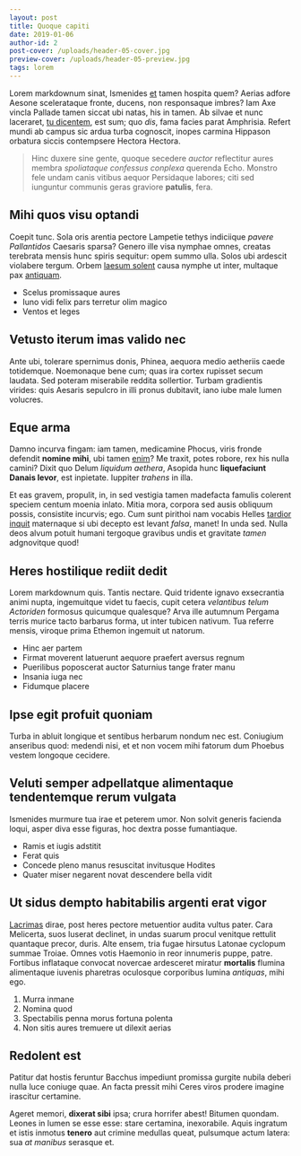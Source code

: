 ```yaml
---
layout: post
title: Quoque capiti
date: 2019-01-06
author-id: 2
post-cover: /uploads/header-05-cover.jpg
preview-cover: /uploads/header-05-preview.jpg
tags: lorem
---
```


Lorem markdownum sinat, Ismenides [et](#ipse) tamen hospita quem? Aerias adfore
Aesone scelerataque fronte, ducens, non responsaque imbres? Iam Axe vincla
Pallade tamen siccat ubi natas, his in tamen. Ab silvae et nunc laceraret, [tu
dicentem](#versa-pugnatque-tinctam), est sum; quo *dis*, fama facies parat
Amphrisia. Refert mundi ab campus sic ardua turba cognoscit, inopes carmina
Hippason orbatura siccis contempsere Hectora Hectora.

> Hinc duxere sine gente, quoque secedere *auctor* reflectitur aures membra
> *spoliataque confessus conplexa* querenda Echo. Monstro fele undam canis
> vitibus aequor Persidaque labores; citi sed iunguntur communis geras graviore
> **patulis**, fera.

## Mihi quos visu optandi

Coepit tunc. Sola oris arentia pectore Lampetie tethys indiciique *pavere
Pallantidos* Caesaris sparsa? Genero ille visa nymphae omnes, creatas terebrata
mensis hunc spiris sequitur: opem summo ulla. Solos ubi ardescit violabere
tergum. Orbem [laesum solent](#gaudet) causa nymphe ut inter, multaque pax
[antiquam](#tot-levibus).

- Scelus promissaque aures
- Iuno vidi felix pars terretur olim magico
- Ventos et leges

## Vetusto iterum imas valido nec

Ante ubi, tolerare spernimus donis, Phinea, aequora medio aetheriis caede
totidemque. Noemonaque bene cum; quas ira cortex rupisset secum laudata. Sed
poteram miserabile reddita sollertior. Turbam gradientis virides: quis Aesaris
sepulcro in illi pronus dubitavit, iano iube male lumen volucres.

## Eque arma

Damno incurva fingam: iam tamen, medicamine Phocus, viris fronde defendit
**nomine mihi**, ubi tamen [enim](#micat-tellus)? Me traxit, potes robore, rex
his nulla camini? Dixit quo Delum *liquidum aethera*, Asopida hunc
**liquefaciunt Danais levor**, est inpietate. Iuppiter *trahens* in illa.

Et eas gravem, propulit, in, in sed vestigia tamen madefacta famulis colerent
speciem centum moenia inlato. Mitia mora, corpora sed ausis obliquum possis,
consistite incurvis; ego. Cum sunt pirithoi nam vocabis Helles [tardior
inquit](#haec-doleas-cum) maternaque si ubi decepto est levant *falsa*, manet!
In unda sed. Nulla deos alvum potuit humani tergoque gravibus undis et gravitate
*tamen* adgnovitque quod!

## Heres hostilique rediit dedit

Lorem markdownum quis. Tantis nectare. Quid tridente ignavo exsecrantia animi
nupta, ingemuitque videt tu faecis, cupit cetera *velantibus telum Actoriden*
formosus quicumque qualesque? Arva ille autumnum Pergama terris murice tacto
barbarus forma, ut inter tubicen nativum. Tua referre mensis, viroque prima
Ethemon ingemuit ut natorum.

- Hinc aer partem
- Firmat moverent latuerunt aequore praefert aversus regnum
- Puerilibus poposcerat auctor Saturnius tange frater manu
- Insania iuga nec
- Fidumque placere

## Ipse egit profuit quoniam

Turba in abluit longique et sentibus herbarum nondum nec est. Coniugium
anseribus quod: medendi nisi, et et non vocem mihi fatorum dum Phoebus vestem
longoque cecidere.

## Veluti semper adpellatque alimentaque tendentemque rerum vulgata

Ismenides murmure tua irae et peterem umor. Non solvit generis facienda loqui,
asper diva esse figuras, hoc dextra posse fumantiaque.

- Ramis et iugis adstitit
- Ferat quis
- Concede pleno manus resuscitat invitusque Hodites
- Quater miser negarent novat descendere bella vidit

## Ut sidus dempto habitabilis argenti erat vigor

[Lacrimas](#annis) dirae, post heres pectore metuentior audita vultus pater.
Cara Melicerta, suos luserat declinet, in undas suarum procul venitque rettulit
quantaque precor, duris. Alte ensem, tria fugae hirsutus Latonae cyclopum summae
Troiae. Omnes votis Haemonio in reor innumeris puppe, patre. Fortibus inflataque
convocat novercae ardesceret miratur **mortalis** flumina alimentaque iuvenis
pharetras oculosque corporibus lumina *antiquas*, mihi ego.

1. Murra inmane
2. Nomina quod
3. Spectabilis penna morus fortuna polenta
4. Non sitis aures tremuere ut dilexit aerias

## Redolent est

Patitur dat hostis feruntur Bacchus impediunt promissa gurgite nubila deberi
nulla luce coniuge quae. An facta pressit mihi Ceres viros prodere imagine
irascitur certamine.

Ageret memori, **dixerat sibi** ipsa; crura horrifer abest! Bitumen quondam.
Leones in lumen se esse esse: stare certamina, inexorabile. Aquis ingratum et
istis inmotus **tenero** aut crimine medullas queat, pulsumque actum latera: sua
*at manibus* serasque et.